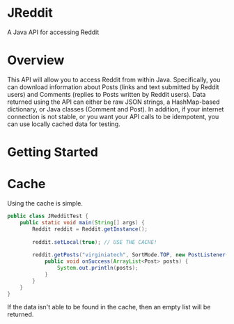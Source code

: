 JReddit
=======

A Java API for accessing Reddit

Overview
========
This API will allow you to access Reddit from within Java. Specifically, you can download information about Posts (links and text submitted by Reddit users) and Comments (replies to Posts written by Reddit users). Data returned using the API can either be raw JSON strings, a HashMap-based dictionary, or Java classes (Comment and Post). In addition, if your internet connection is not stable, or you want your API calls to be idempotent, you can use locally cached data for testing.

Getting Started
===============

Cache
=====
Using the cache is simple.

```java
public class JRedditTest {
	public static void main(String[] args) {
		Reddit reddit = Reddit.getInstance();
		
		reddit.setLocal(true); // USE THE CACHE!
    
		reddit.getPosts("virginiatech", SortMode.TOP, new PostListener() {
			public void onSuccess(ArrayList<Post> posts) {  
				System.out.println(posts);
			}
		}
	}
}
```

If the data isn't able to be found in the cache, then an empty list will be returned.
